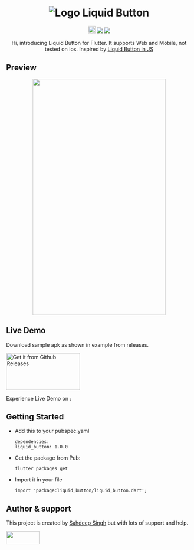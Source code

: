 <h1 align="center" xmlns="http://www.w3.org/1999/html">
  <br>
   <img src="https://github.com/iamSahdeep/liquid_button/blob/master/Assets/topImage.png" alt="Logo Liquid Button" title="Liquid Button" />
  <br>
</h1>
<p align="center">
 <a href="https://github.com/iamSahdeep/liquid_button/releases" <img height="20" alt="GitHub All Releases" src="https://img.shields.io/github/downloads/iamSahdeep/liquid_button/total.svg?style=for-the-badge"></a>
 <a href="https://pub.dev/packages/liquid_button"> <img height="20" alt="Pub" src="https://img.shields.io/pub/v/liquid_button.svg?style=for-the-badge"></a>
 <a href="https://github.com/iamSahdeep/liquid_swipe_button/blob/master/LICENSE"><img src="https://img.shields.io/badge/license-APACHE2.0-blue.svg?longCache=true&style=flat-square"></a>
   <a href="https://flutter.dev"><img src="https://img.shields.io/badge/Built%20for-Flutter-blue.svg?longCache=true&style=flat-square" "></a>
</p>

<p align="center">
  Hi, introducing Liquid Button for Flutter. It supports Web and Mobile, not tested on Ios. Inspired by <a href="https://codepen.io/electerious/pen/gOOLgjd">Liquid Button in JS</a>
</p>

## Preview
<p align="center">
<img src="https://github.com/iamSahdeep/liquid_button/blob/master/Assets/exampleMobile.gif" width="360" height="640">
</p>


## Live Demo

Download sample apk as shown in example from releases.

<a href='https://github.com/iamSahdeep/liquid_button/releases'><img alt='Get it from Github Releases' src='https://i0.wp.com/dimitrology.com/wp-content/uploads/2017/02/download-apk.png?resize=172%2C100&ssl=1' width="200" height="100"/></a>


Experience Live Demo on :


## Getting Started
* Add this to your pubspec.yaml
  ```
  dependencies:
  liquid_button: 1.0.0

  ```
* Get the package from Pub:

  ```
  flutter packages get
  ```
* Import it in your file

  ```
  import 'package:liquid_button/liquid_button.dart';
  ```

## Author & support
This project is created by [Sahdeep Singh](https://github.com/iamSahdeep) but with lots of support and help.

<img src="https://cdn-images-1.medium.com/max/1200/1*2yFbiGdcACiuLGo4dMKmJw.jpeg" width="90" height="35">
